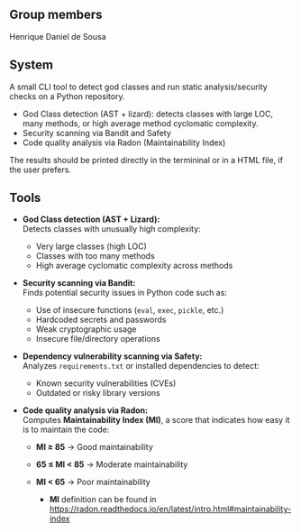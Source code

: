 ## Group members

Henrique Daniel de Sousa

## System

A small CLI tool to detect god classes and run static analysis/security checks on a Python repository.

- God Class detection (AST + lizard): detects classes with large LOC, many methods, or high average method cyclomatic complexity.
- Security scanning via Bandit and Safety
- Code quality analysis via Radon (Maintainability Index)

The results should be printed directly in the termininal or in a HTML file, if the user prefers.

## Tools

- **God Class detection (AST + Lizard):**  
  Detects classes with unusually high complexity:
  - Very large classes (high LOC)  
  - Classes with too many methods  
  - High average cyclomatic complexity across methods  

- **Security scanning via Bandit:**  
  Finds potential security issues in Python code such as:
  - Use of insecure functions (`eval`, `exec`, `pickle`, etc.)  
  - Hardcoded secrets and passwords  
  - Weak cryptographic usage  
  - Insecure file/directory operations  

- **Dependency vulnerability scanning via Safety:**  
  Analyzes `requirements.txt` or installed dependencies to detect:
  - Known security vulnerabilities (CVEs)  
  - Outdated or risky library versions  

- **Code quality analysis via Radon:**  
  Computes **Maintainability Index (MI)**, a score that indicates how easy it is to maintain the code:  
  - **MI ≥ 85** → Good maintainability  
  - **65 ≤ MI < 85** → Moderate maintainability  
  - **MI < 65** → Poor maintainability  

    * **MI** definition can be found in https://radon.readthedocs.io/en/latest/intro.html#maintainability-index